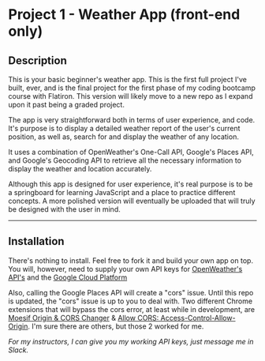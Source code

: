 # Project 1 - Weather App (front-end only)

## Description

This is your basic beginner's weather app. This is the first full project I've built, ever, and is the final project for the first phase of my coding bootcamp course with Flatiron. This version will likely move to a new repo as I expand upon it past being a graded project.

The app is very straightforward both in terms of user experience, and code. It's purpose is to display a detailed weather report of the user's current position, as well as, search for and display the weather of any location.

It uses a combination of OpenWeather's One-Call API, Google's Places API, and Google's Geocoding API to retrieve all the necessary information to display the weather and location accurately.

Although this app is designed for user experience, it's real purpose is to be a springboard for learning JavaScript and a place to practice different concepts. A more polished version will eventually be uploaded that will truly be designed with the user in mind.

---

## Installation

There's nothing to install. Feel free to fork it and build your own app on top. You will, however, need to supply your own API keys for [OpenWeather's API's](http://www.openweathermap.org/api) and the [Google Cloud Platform](https://console.cloud.google.com/)

Also, calling the Google Places API will create a "cors" issue. Until this repo is updated, the "cors" issue is up to you to deal with. Two different Chrome extensions that will bypass the cors error, at least while in development, are [Moesif Origin & CORS Changer](https://chrome.google.com/webstore/detail/moesif-origin-cors-change/digfbfaphojjndkpccljibejjbppifbc) & [Allow CORS: Access-Control-Allow-Origin](https://chrome.google.com/webstore/detail/allow-cors-access-control/lhobafahddgcelffkeicbaginigeejlf). I'm sure there are others, but those 2 worked for me.

_For my instructors, I can give you my working API keys, just message me in Slack._
